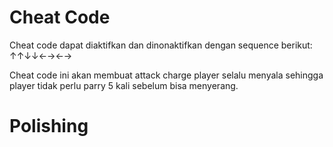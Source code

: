 # Cheat Code
Cheat code dapat diaktifkan dan dinonaktifkan dengan sequence berikut:
↑↑↓↓←→←→

Cheat code ini akan membuat attack charge player selalu menyala sehingga player tidak perlu parry 5 kali sebelum bisa menyerang.

# Polishing
